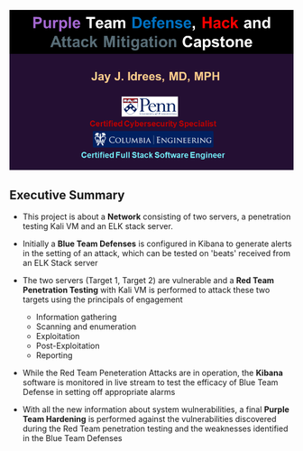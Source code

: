 
![](images/intro.png)

## Executive Summary

- This project is about a **Network** consisting of two servers, a penetration testing Kali VM and an ELK stack server.

- Initially a **Blue Team Defenses** is configured in Kibana to generate alerts in the setting of an attack, which can be tested on 'beats' received from an ELK Stack server

- The two servers (Target 1, Target 2) are vulnerable and a **Red Team Penetration Testing** with Kali VM is performed to attack these two targets using the principals of engagement 
    - Information gathering
    - Scanning and enumeration
    - Exploitation
    - Post-Exploitation
    - Reporting

- While the Red Team Peneteration Attacks are in operation, the **Kibana** software is monitored in live stream to test the efficacy of Blue Team Defense in setting off appropriate alarms

- With all the new information about system wulnerabilities, a final **Purple Team Hardening** is performed against the vulnerabilities discovered during the Red Team penetration testing and the weaknesses identified in the Blue Team Defenses